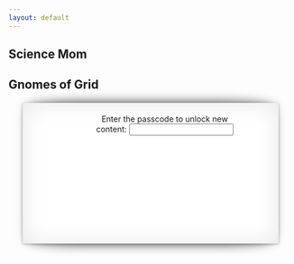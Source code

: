 ```yaml
---
layout: default
---
```


<style>
.boxx form{
  text-align:center;
  position: relative; 
  display: block;
  top:20px; 
  max-width:60%;
  margin-left: auto;
  margin-right: auto;
  padding: 0 0 0 50px;
}
.boxx div{
  text-align:center;
  position:relative;
  display: block;
  top:0px;  
  max-width:60%;
  margin-left: auto;
  margin-right: auto;
  padding: 0 0 0 50px;
}
.boxx {
	width:90%;
  height:250px;
	min-height:min-content;
	background:#FFF;
	margin:20px auto;
  background-image: url('https://github.com/jennyballif/jennyballif.github.io/blob/master/images/Gnome.png?raw=true');
  background-repeat: no-repeat;
  background-attachment: relative;
  background-position: 5% 50%;
}


/*==================================================
 

/*==================================================
 * Effect 7
 * ===============================================*/
.effect7
{
  	position:relative;
    -webkit-box-shadow:0 1px 4px rgba(0, 0, 0, 0.3), 0 0 40px rgba(0, 0, 0, 0.1) inset;
       -moz-box-shadow:0 1px 4px rgba(0, 0, 0, 0.3), 0 0 40px rgba(0, 0, 0, 0.1) inset;
            box-shadow:0 1px 4px rgba(0, 0, 0, 0.3), 0 0 40px rgba(0, 0, 0, 0.1) inset;
}
.effect7:before, .effect7:after
{
	content:"";
    position:absolute;
    z-index:-1;
    -webkit-box-shadow:0 0 20px rgba(0,0,0,0.8);
    -moz-box-shadow:0 0 20px rgba(0,0,0,0.8);
    box-shadow:0 0 20px rgba(0,0,0,0.8);
    top:0;
    bottom:0;
    left:10px;
    right:10px;
    -moz-border-radius:100px / 10px;
    border-radius:100px / 10px;
}
.effect7:after
{
	right:10px;
    left:auto;
    -webkit-transform:skew(8deg) rotate(3deg);
       -moz-transform:skew(8deg) rotate(3deg);
        -ms-transform:skew(8deg) rotate(3deg);
         -o-transform:skew(8deg) rotate(3deg);
            transform:skew(8deg) rotate(3deg);
}
</style>

<script>
function searchKeyPress(e)
{
    // look for window.event in case event isn't passed in
    e = e || window.event;
    if (e.keyCode == 13)
    {
        document.getElementById('btnSearch').click();
        return false;
    }
    return true;
}
</script>
  

<script>
function myFunction() {
    var text;
    var fruits = document.getElementById("txtSearch").value;

    switch(fruits) {
        case "smellyjellybean":
            text = "Excellent. The next adventure is at ...";
        break;
        case "Orange":
        text = "I am not a fan of orange.";
        break;
        case "Apple":
        text = "How you like them apples?";
        break;
        default:
        text = "I don't recognize that code.";
    }
    document.getElementById("demo").innerHTML = text;
}
</script>
 


<!-- Banner -->
<section id="banner">
    <div class="inner">
        <h2>Science Mom</h2>
    </div>
</section>
<section id="main" class="wrapper style1">

<div class="container">
<h2>Gnomes of Grid</h2>
<div class="boxx effect7">

<form>  
  Enter the passcode to unlock new content:
<input type="text" id="txtSearch" onkeypress="return searchKeyPress(event);" />
<input type="button" id="btnSearch" style="display:none" Value="Search" onclick="myFunction();" />
  </form>
  <div id="demo"></div>

</div>

</div>




</section>
